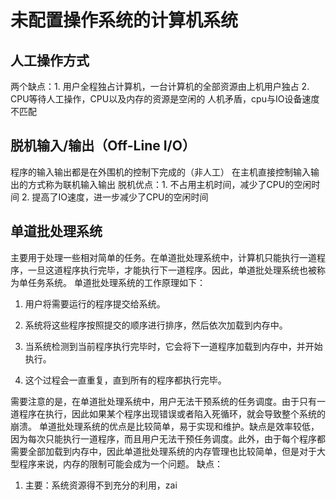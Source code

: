 # 未配置操作系统的计算机系统
## 人工操作方式
两个缺点：1. 用户全程独占计算机，一台计算机的全部资源由上机用户独占 2. CPU等待人工操作，CPU以及内存的资源是空闲的 
人机矛盾，cpu与IO设备速度不匹配
## 脱机输入/输出（Off-Line I/O）
程序的输入输出都是在外围机的控制下完成的（非人工）
在主机直接控制输入输出的方式称为联机输入输出
脱机优点：1. 不占用主机时间，减少了CPU的空闲时间 2. 提高了IO速度，进一步减少了CPU的空闲时间
## 单道批处理系统
主要用于处理一些相对简单的任务。在单道批处理系统中，计算机只能执行一道程序，一旦这道程序执行完毕，才能执行下一道程序。因此，单道批处理系统也被称为单任务系统。
单道批处理系统的工作原理如下：
1.  用户将需要运行的程序提交给系统。
    
2.  系统将这些程序按照提交的顺序进行排序，然后依次加载到内存中。
    
3.  当系统检测到当前程序执行完毕时，它会将下一道程序加载到内存中，并开始执行。
    
4.  这个过程会一直重复，直到所有的程序都执行完毕。
    
需要注意的是，在单道批处理系统中，用户无法干预系统的任务调度。由于只有一道程序在执行，因此如果某个程序出现错误或者陷入死循环，就会导致整个系统的崩溃。
单道批处理系统的优点是比较简单，易于实现和维护。缺点是效率较低，因为每次只能执行一道程序，而且用户无法干预任务调度。此外，由于每个程序都需要全部加载到内存中，因此单道批处理系统的内存管理也比较简单，但是对于大型程序来说，内存的限制可能会成为一个问题。
缺点：
1. 主要：系统资源得不到充分的利用，zai